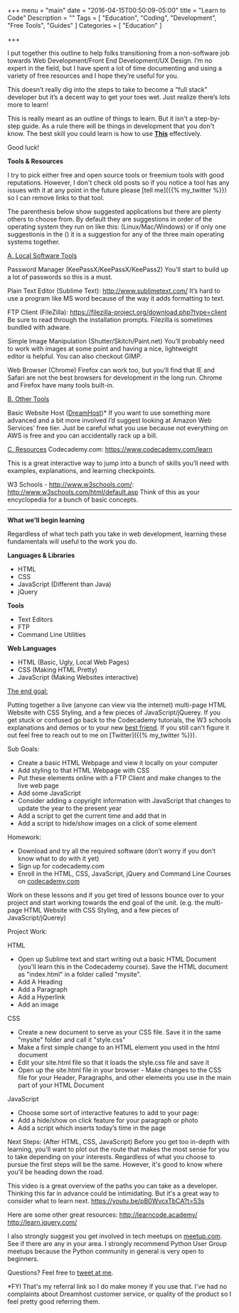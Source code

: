 +++
menu = "main"
date = "2016-04-15T00:50:09-05:00"
title = "Learn to Code"
Description = ""
Tags = [
  "Education",
  "Coding",
  "Development",
  "Free Tools",
  "Guides"
]
Categories = [
  "Education"
]

+++

I put together this outline to help folks transitioning from a non-software job towards Web Development/Front End Development/UX Design. I’m no expert in the field, but I have spent a lot of time documenting and using a variety of free resources and I hope they’re useful for you.

This doesn’t really dig into the steps to take to become a “full stack” developer but it’s a decent way to get your toes wet. Just realize there’s lots more to learn!

This is really meant as an outline of things to learn. But it isn't a step-by-step guide. As a rule there will be things in development that you don't know. The best skill you could learn is how to use **[This](http://www.google.com)** effectively.

Good luck!

**Tools & Resources**

I try to pick either free and open source tools or freemium tools with good reputations. However, I don't check old posts so if you notice a tool has any issues with it at any point in the future please [tell me]({{% my_twitter %}}) so I can remove links to that tool.

The parenthesis below show suggested applications but there are plenty others to choose from. By default they are suggestions in order of the operating system they run on like this: (Linux/Mac/Windows) or if only one suggestionis in the () it is a suggestion for any of the three main operating systems together.

<span style="text-decoration: underline;">A. Local Software Tools</span>

Password Manager (KeePassX/KeePassX/KeePass2)
You’ll start to build up a lot of passwords so this is a must.

Plain Text Editor (Sublime Text): http://www.sublimetext.com/
It’s hard to use a program like MS word because of the way it adds formatting to text.

FTP Client (FileZilla): https://filezilla-project.org/download.php?type=client
Be sure to read through the installation prompts. Filezilla is sometimes bundled with adware.

Simple Image Manipulation (Shutter/Skitch/Paint.net)
You’ll probably need to work with images at some point and having a nice, lightweight editor is helpful. You can also checkout GIMP.

Web Browser (Chrome)
Firefox can work too, but you’ll find that IE and Safari are not the best browsers for development in the long run. Chrome and Firefox have many tools built-in.

<span style="text-decoration: underline;">B. Other Tools</span>

Basic Website Host (<a href="https://www.dreamhost.com/r.cgi?1314057">DreamHost</a>)*
If you want to use something more advanced and a bit more involved I’d suggest looking at Amazon Web Services’ free tier. Just be careful what you use because not everything on AWS is free and you can accidentally rack up a bill.

<span style="text-decoration: underline;">C. Resources</span>
Codecademy.com: https://www.codecademy.com/learn

This is a great interactive way to jump into a bunch of skills you’ll need with examples, explanations, and learning checkpoints.

W3 Schools - http://www.w3schools.com/: http://www.w3schools.com/html/default.asp
Think of this as your encyclopedia for a bunch of basic concepts.

___

**What we'll begin learning**

Regardless of what tech path you take in web development, learning these fundamentals will useful to the work you do.

**Languages & Libraries**

 - HTML
 - CSS
 - JavaScript (Different than Java)
 - jQuery

**Tools**

 - Text Editors
 - FTP
 - Command Line Utilities

**Web Languages**

 - HTML (Basic, Ugly, Local Web Pages)
 - CSS (Making HTML Pretty)
 - JavaScript (Making Websites interactive)

<span style="text-decoration: underline;">The end goal:</span>

Putting together a live (anyone can view via the internet) multi-page HTML Website with CSS Styling, and a few pieces of JavaScript/jQuerey. If you get stuck or confused go back to the Codecademy tutorials, the W3 schools explanations and demos or to your new [best friend](http://www.google.com). If you still can't figure it out feel free to reach out to me on [Twitter]({{% my_twitter %}}).

Sub Goals:

 - Create a basic HTML Webpage and view it locally on your computer
 - Add styling to that HTML Webpage with CSS
 - Put these elements online with a FTP Client and make changes to the live web page
 - Add some JavaScript
 - Consider adding a copyright information with JavaScript that changes to update the year to the present year
 - Add a script to get the current time and add that in
 - Add a script to hide/show images on a click of some element

Homework:

 - Download and try all the required software (don’t worry if you don’t know what to do with it yet)
 - Sign up for codecademy.com
 - Enroll in the HTML, CSS, JavaScript, jQuery and Command Line Courses on [codecademy.com](https://www.codecademy.com)

Work on these lessons and if you get tired of lessons bounce over to your project and start working towards the end goal of the unit. (e.g. the multi-page HTML Website with CSS Styling, and a few pieces of JavaScript/jQuerey)

Project Work:

HTML

 - Open up Sublime text and start writing out a basic HTML Document (you'll learn this in the Codecademy course). Save the HTML document as "index.html" in a folder called "mysite".
 - Add A Heading
 - Add a Paragraph
 - Add a Hyperlink
 - Add an image

CSS

 - Create a new document to serve as your CSS file. Save it in the same "mysite" folder and call it "style.css"
 - Make a first simple change to an HTML element you used in the html document
 - Edit your site.html file so that it loads the style.css file and save it
 - Open up the site.html file in your browser -     Make changes to the CSS file for your Header, Paragraphs, and other elements you use in the main part of your HTML Document

JavaScript

 - Choose some sort of interactive features to add to your page:
 - Add a hide/show on click feature for your paragraph or photo
 - Add a script which inserts today’s time in the page

Next Steps: (After HTML, CSS, JavaScript)
Before you get too in-depth with learning, you'll want to plot out the route that makes the most sense for you to take depending on your interests. Regardless of what you choose to pursue the first steps will be the same. However, it's good to know where you'll be heading down the road.

This video is a great overview of the paths you can take as a developer. Thinking this far in advance could be intimidating. But it's a great way to consider what to learn next.
https://youtu.be/pB0WvcxTbCA?t=53s

Here are some other great resources:
http://learncode.academy/
http://learn.jquery.com/

I also strongly suggest you get involved in tech meetups on [meetup.com](http://www.meetup.com). See if there are any in your area. I strongly recommend Python User Group meetups because the Python community in general is very open to beginners.

Questions? Feel free to [tweet at me](https://www.twitter.com/fmc_sea).

*FYI That's my referral link so I do make money if you use that. I've had no complaints about Dreamhost customer service, or quality of the product so I feel pretty good referring them.